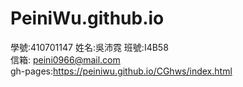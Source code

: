 # PeiniWu.github.io
學號:410701147 姓名:吳沛霓 班號:I4B58  
信箱: peini0966@mail.com  
gh-pages:https://peiniwu.github.io/CGhws/index.html